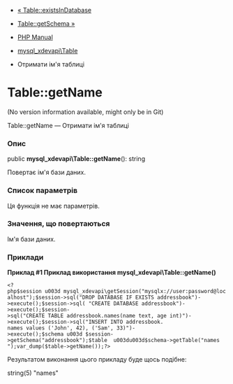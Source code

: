 - [«
Table::existsInDatabase](mysql-xdevapi-table.existsindatabase.md)
- [Table::getSchema »](mysql-xdevapi-table.getschema.md)

- [PHP Manual](index.md)
- [mysql_xdevapi\Table](class.mysql-xdevapi-table.md)
- Отримати ім'я таблиці

# Table::getName

(No version information available, might only be in Git)

Table::getName — Отримати ім'я таблиці

### Опис

public **mysql_xdevapi\Table::getName**(): string

Повертає ім'я бази даних.

### Список параметрів

Ця функція не має параметрів.

### Значення, що повертаються

Ім'я бази даних.

### Приклади

**Приклад #1 Приклад використання **mysql_xdevapi\Table::getName()****

` <?php$session u003d mysql_xdevapi\getSession("mysqlx://user:password@localhost");$session->sql("DROP DATABASE IF EXISTS addressbook")->execute();$session->sql( "CREATE DATABASE addressbook")->execute();$session->sql("CREATE TABLE addressbook.names(name text, age int)")->execute();$session->sql("INSERT INTO addressbook. names values ('John', 42), ('Sam', 33)")->execute();$schema u003d $session->getSchema("addressbook");$table  u003du003d$schema->getTable("names ");var_dump($table->getName());?> `

Результатом виконання цього прикладу буде щось подібне:

string(5) "names"
